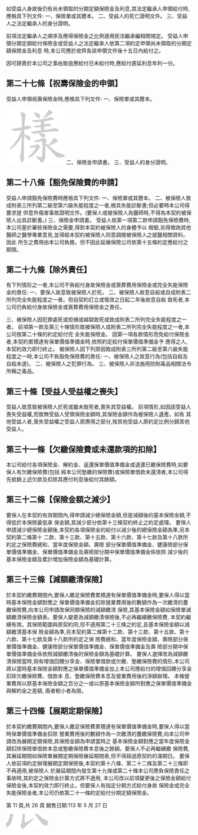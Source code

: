 如受益人身故後仍有尚未領取的分期定額保險金及利息,其法定繼承人申領給付時,應檢具下列文件:
一、保險單或其謄本。 二、受益人的死亡證明文件。 三、受益人之法定繼承人的身分證明。

前項法定繼承人之順序及應得保險金之比例適用民法繼承編相關規定。 受益人申領分期定額給付保險金或受益人之法定繼承人依第二項約定申領尚未領取的分期定額保險金及利息 時,本公司應於收齊各該申領文件後十五日內給付之。

因可歸責於本公司之事由致逾應給付日未給付時,應給付遲延利息年利一分。

## 第二十七條【祝壽保險金的申領】

受益人申領祝壽保險金時,應檢具下列文件:
一、保險單或其謄本。

![0_image_0.png](0_image_0.png) 二、保險金申請書。 三、受益人的身分證明。

## 第二十八條【豁免保險費的申請】

受益人申請豁免保險費時應檢具下列文件: 一、保險單或其謄本。 二、被保險人致成附表三所列第二級至第六級失能程度之一者,檢具失能診斷書;但必要時本公司得要求提 供意外傷害事故證明文件。(要保人或被保險人為醫師時,不得為本契約被保險人出具診斷書。)
三、保險金申請書。 受益人依第一項第二款申請豁免保險費時,本公司基於審核保險金之需要,得對本契約被保險人的身體予以 檢驗,另得徵詢其他醫師之醫學專業意見,並得經本契約被保險人同意調閱被保險人之就醫相關資料。因此 所生之費用由本公司負擔。但不因此延展保險公司依第十五條約定應給付之期限。

## 第二十九條【除外責任】

有下列情形之一者,本公司不負給付身故保險金或喪葬費用保險金或完全失能保險金的責任: 一、要保人故意致被保險人於死。 二、被保險人故意自殺或自成附表二所列完全失能程度之一者。但自契約訂立或復效之日起二年後故意自殺 致死者,本公司仍負給付身故保險金或喪葬費用保險金之責任。

三、被保險人因犯罪處死或拒捕或越獄致死或致成附表二所列完全失能程度之一者。 前項第一款及第三十條情形致被保險人成附表二所列完全失能程度之一者,本公司按第二十條的約定給付完 全失能保險金。 因第一項各款情形而免給付保險金者,本契約累積達有保單價值準備金時,依照約定給付保單價值準備金予 應得之人,本契約效力即行終止。 被保險人因下列原因致成附表三所列第二級至第六級失能程度之一時,本公司不負豁免保險費的責任: 一、被保險人之故意行為(包括自殺及自殺未遂)。 二、被保險人之犯罪行為。 三、被保險人非法施用防制毒品相關法令所稱之毒品。

## 第三十條【受益人受益權之喪失】

受益人故意致被保險人於死或雖未致死者,喪失其受益權。 前項情形,如因該受益人喪失受益權,而致無受益人受領保險金額時,其保險金額作為被保險人遺產。如有 其他受益人者,喪失受益權之受益人原應得之部分,按其他受益人原約定比例分歸其他受益人。

## 第三十一條【欠繳保險費或未還款項的扣除】

本公司給付各項保險金、解約金、返還保單價值準備金或退還已繳保險費時,如要保人有欠繳保險費(包括 經本公司墊繳的保險費)或保險單借款未還清者,本公司得先抵銷上述欠款及扣除其應付利息後給付其餘額。

## 第三十二條【保險金額之減少】

要保人在本契約有效期間內,得申請減少總保險金額,但是減額後的基本保險金額,不得低於本保險最低承 保金額,其減少部分依第十三條契約終止之約定處理。 要保人申請減少總保險金額後,本契約各項保險金的給付以減少後的總保險金額為準,另本契約第二條第十 二款、第十三款、第十五款、第十六款、第十七款及第十八款所約定之保險費總和、當年度保險金額、壽險 部分保單價值準備金、健康險部分保單價值準備金、保單價值準備金及壽險部分期中保單價值準備金係依照 減少後的基本保險金額及累計增加保險金額為基礎計算。

## 第三十三條【減額繳清保險】

於本契約繳費期間內,要保人繳足保險費累積達有保單價值準備金時,要保人得以當時基本保險金額對應之 保單價值準備金扣除營業費用後的數額作為一次繳清的躉繳保險費,向本公司申請改保同類保險的減額繳清 保險,其基本保險金額如保險單減額繳清保險金額表。要保人變更為減額繳清保險後,不必再繼續繳保險費, 本契約繼續有效。其保險範圍與原契約同,但不適用第二十三條之約定,且基本保險金額以減額繳清基本保 險金額為準,另本契約第二條第十二款、第十三款、第十五款、第十六款、第十七款及第十八款所約定之保 險費總和、當年度保險金額、壽險部分保單價值準備金、健康險部分保單價值準備金、保單價值準備金及壽 險部分期中保單價值準備金係依照減額繳清後的保險金額為基礎計算。 要保人選擇改為減額繳清保險當時,倘有增值回饋分享金、保險單借款或欠繳、墊繳保險費的情形,本公司 將以當時基本保險金額對應之保單價值準備金加上本公司應給付的增值回饋分享金扣除欠繳保險費、借款本 息、墊繳保險費本息及營業費用後的淨額辦理。 本條營業費用以原基本保險金額之百分之一或以原基本保險金額所對應之保單價值準備金與解約金之差額, 兩者較小者為限。

## 第三十四條【展期定期保險】

於本契約繳費期間內,要保人繳足保險費累積達有保單價值準備金時,要保人得以當時保單價值準備金扣除 營業費用後的數額作為一次繳清的躉繳保險費,向本公司申請改為展期定期保險,其保險金額為申請當時之 基本保險金額對應之當年度保險金額扣除保險單借款本息或墊繳保險費本息後之餘額。要保人不必再繼續繳 保險費,其展延期間如保險單展期定期保險展延期間表,但不得超過原契約的滿期日。 要保人依前項約定辦理展期定期保險後,本契約第十八條、第二十二條及第二十三條即不再適用,被保險人 於展延期間內發生第十九條或第二十條本公司應負保險責任之事故時,其約定之保險金計算方式將不適用, 本公司改以前項變更後之保險金額給付保險金後,本契約效力即行終止。但要保人有指定分期方式給付身故 保險金或完全失能保險金者,本公司仍依第二十一條約定給付分期定額保險金。

第 11 頁,共 26 頁 銷售日期:113 年 5 月 27 日

![1_image_0.png](1_image_0.png)

